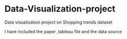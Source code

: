 # Data-Visualization-project
Data visualization project on Shopping trends dataset

I have included the paper ,tableau file and the data source
